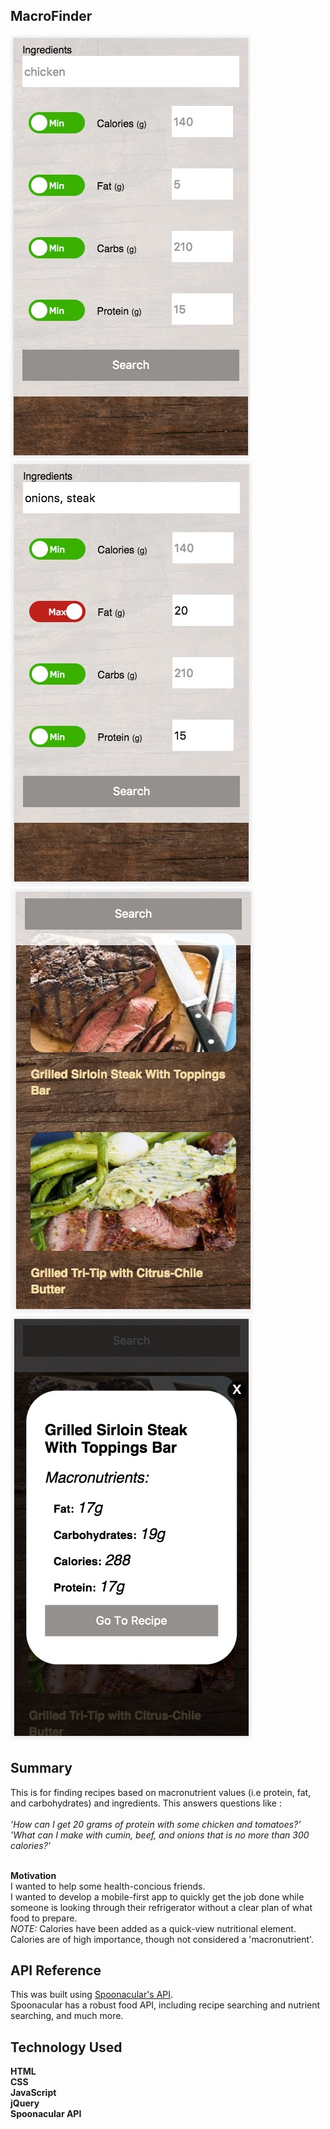 ## MacroFinder
![Alt text](startingOut.jpg?raw=true "Starting Out")
![Alt text](uiInProcess.jpg?raw=true "Searching")
![Alt text](searchResults.jpg?raw=true "Search Results")
![Alt text](previewingMacros.jpg?raw=true "Previewing Macros")

## Summary
This is for finding recipes based on macronutrient values (i.e protein, fat, and carbohydrates) and ingredients.
This answers questions like :<br /><br />
*'How can I get 20 grams of protein with some chicken and tomatoes?'*
*'What can I make with cumin, beef, and onions that is no more than 300 calories?'*<br /><br />

**Motivation**<br />
I wanted to help some health-concious friends.<br />
I wanted to develop a mobile-first app to quickly get the job done while someone is looking through their refrigerator without a clear plan of what food to prepare.<br />
*NOTE:* Calories have been added as a quick-view nutritional element. Calories are of high importance, though not considered a 'macronutrient'.

## API Reference
This was built using [Spoonacular's API](https://market.mashape.com/spoonacular/recipe-food-nutrition).<br />
Spoonacular has a robust food API, including recipe searching and nutrient searching, and much more.

## Technology Used
**HTML**<br />
**CSS**<br />
**JavaScript**<br />
**jQuery**<br />
**Spoonacular API**